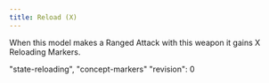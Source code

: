 ```yaml
---
title: Reload (X)
---
```

When this model makes a Ranged Attack with this weapon it gains X Reloading Markers.

"state-reloading", "concept-markers"
"revision": 0